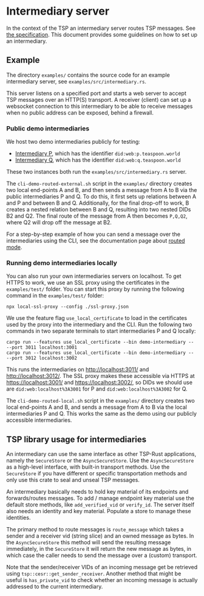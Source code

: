 # Intermediary server

In the context of the TSP an intermediary server routes TSP messages.
See [the specification](https://trustoverip.github.io/tswg-tsp-specification/#routed-messages-through-intermediaries).
This document provides some guidelines on how to set up an intermediary.

## Example

The directory `examples/` contains the source code for an example
intermediary server, see `examples/src/intermediary.rs`.

This server listens on a specified port and starts a web server to accept
TSP messages over an HTTP(S) transport. A receiver (client) can
set up a websocket connection to this intermediary to be able to receive messages
when no public address can be exposed, behind a firewall.

### Public demo intermediaries

We host two demo intermediaries publicly for testing:

- [Intermediary P](https://p.teaspoon.world/), which has the identifier `did:web:p.teaspoon.world`
- [Intermediary Q](https://q.teaspoon.world/), which has the identifier `did:web:q.teaspoon.world`

These two instances both run the `examples/src/intermediary.rs` server.

The `cli-demo-routed-external.sh` script in the `examples/` directory creates two local end-points A and B, and then sends a message from A to B via the public intermediaries P and Q. To do this, it first sets up relations between A and P and between B and Q. Additionally, for the final drop-off to work, B creates a nested relation between B and Q, resulting into two nested DIDs B2 and Q2. The final route of the message from A then becomes `P,Q,Q2`, where Q2 will drop off the message at B2.

For a step-by-step example of how you can send a message over the intermediaries using the CLI, see the documentation page about [routed mode](./cli/routed.md).

### Running demo intermediaries locally

You can also run your own intermediaries servers on localhost. To get HTTPS to work, we use an SSL proxy using the certificates in the `examples/test/` folder. You can start this proxy by running the following command in the `examples/test/` folder:

```
npx local-ssl-proxy --config ./ssl-proxy.json
```

We use the feature flag `use_local_certificate` to load in the certificates used by the proxy into the intermediary and the CLI. Run the following two commands in two separate terminals to start intermediaries P and Q locally:

```
cargo run --features use_local_certificate --bin demo-intermediary -- --port 3011 localhost:3001
cargo run --features use_local_certificate --bin demo-intermediary -- --port 3012 localhost:3002
```

This runs the intermediaries on <http://localhost:3011/> and <http://localhost:3012/>. The SSL proxy makes these accessible via HTTPS at <https://localhost:3001/> and <https://localhost:3002/>, so DIDs we should use are `did:web:localhost%3A3001` for P and `did:web:localhost%3A3002` for Q.

The `cli-demo-routed-local.sh` script in the `examples/` directory creates two local end-points A and B, and sends a message from A to B via the local intermediaries P and Q. This works the same as the demo using our publicly accessible intermediaries.

## TSP library usage for intermediaries

An intermediary can use the same interface as other TSP-Rust applications,
namely the `SecureStore` or the `AsyncSecureStore`. Use the `AsyncSecureStore` as a high-level
interface, with built-in transport methods. Use the `SecureStore` if you have different
or specific transportation methods and only use this crate to seal and unseal TSP messages.

An intermediary basically needs to hold key material of its endpoints and forwards/routes
messages. To add / manage endpoint key material use the default store methods, like
`add_verified_vid` or `verify_id`. The server itself also needs an identity and
key material. Populate a store to manage these identities.

The primary method to route messages is `route_message`
which takes a sender and a receiver vid (string slice) and an owned message as bytes.
In the `AsyncSecureStore` this method will send the resulting message immediately,
in the `SecureStore` it will return the new message as bytes, in which case the
caller needs to send the message over a (custom) transport.

Note that the sender/receiver VIDs of an incoming message get be retrieved using
`tsp::cesr::get_sender_receiver`. Another method that might be useful is
`has_private_vid` to check whether an incoming message is actually addressed to
the current intermediary.


